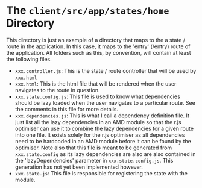 The `client/src/app/states/home` Directory
===============

This directory is just an example of a directory that maps to the a state / route in the application. In this case, it maps to the 'entry' (/entry) route of the application.
All folders such as this, by convention, will contain at least the following files.

* `xxx.controller.js`: This is the state / route controller that will be used by `xxx.html`
* `xxx.html`: This is the html file that will be rendered when the user navigates to the route in question.
* `xxx.state.config.js`: This file is used to know what dependencies should be lazy loaded when the user navigates to a particular route. See the comments in this file for more details.
* `xxx.dependencies.js`: This is what I call a dependency definition file. It just list all the lazy dependencies in an AMD module so that the r.js optimiser can use it to combine
the lazy dependencies for a given route into one file. It exists solely for the r.js optimiser as all dependencies need to be hardcoded in an AMD module before it can be found by the
optimiser. Note also that this file is meant to be generated from `xxx.state.config` as its lazy dependencies are also
are also contained in the 'lazyDependencies' parameter in `xxx.state.config.js`. This generation has not yet been implemented however.
* `xxx.state.js`: This file is responsible for registering the state with the module.